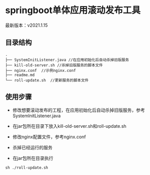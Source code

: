 springboot单体应用滚动发布工具
====
最新版本：v2021.1.15

目录结构
----
```
.
├── SystemInitListener.java //在应用初始化后自动杀掉旧版服务
├── kill-old-server.sh //杀掉旧版服务的脚本文件
├── nginx.conf  //示例nginx.conf
├── readme.md
└── roll-update.sh  //更新服务的脚本文件
```



使用步骤
----

- 修改想要滚动发布的工程，在应用初始化后自动杀掉旧版服务，参考SystemInitListener.java


- 在jar包所在目录下放入kill-old-server.sh和roll-update.sh

- 修改nginx配置文件，参考nginx.conf

- 杀掉已经运行的服务
- 在jar包所在目录执行
```
sh ./roll-update.sh
```



